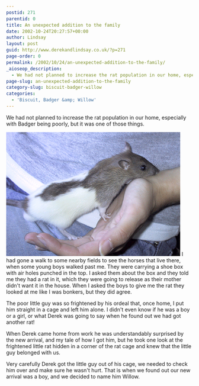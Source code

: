 ```yaml
---
postid: 271
parentid: 0
title: An unexpected addition to the family
date: 2002-10-24T20:27:57+00:00
author: Lindsay
layout: post
guid: http://www.derekandlindsay.co.uk/?p=271
page-order: 0
permalink: /2002/10/24/an-unexpected-addition-to-the-family/
_aioseop_description:
  - We had not planned to increase the rat population in our home, especially with Badger being poorly, but it was one of those things.
page-slug: an-unexpected-addition-to-the-family
category-slug: biscuit-badger-willow
categories:
  - 'Biscuit, Badger &amp; Willow'
---
```

We had not planned to increase the rat population in our home, especially with Badger being poorly, but it was one of those things.

<img class="alignright size-full wp-image-6958" title="Our new baby rat, Willow sitting in my hand" src="/wp-content/uploads/2002/10/post_5421_IMG.jpg" alt="Our new baby rat, Willow sitting in my hand" width="470" height="335" /> I had gone a walk to some nearby fields to see the horses that live there, when some young boys walked past me. They were carrying a shoe box with air holes punched in the top. I asked them about the box and they told me they had a rat in it, which they were going to release as their mother didn't want it in the house. When I asked the boys to give me the rat they looked at me like I was bonkers, but they did agree.

The poor little guy was so frightened by his ordeal that, once home, I put him straight in a cage and left him alone. I didn't even know if he was a boy or a girl, or what Derek was going to say when he found out we had got another rat!

When Derek came home from work he was understandably surprised by the new arrival, and my tale of how I got him, but he took one look at the frightened little rat hidden in a corner of the rat cage and knew that the little guy belonged with us.

Very carefully Derek got the little guy out of his cage, we needed to check him over and make sure he wasn't hurt. That is when we found out our new arrival was a boy, and we decided to name him Willow.